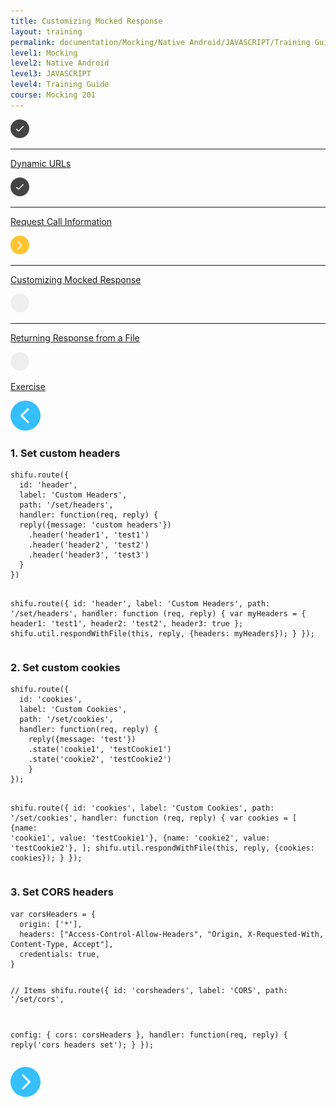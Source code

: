 ```yaml
---
title: Customizing Mocked Response
layout: training
permalink: documentation/Mocking/Native Android/JAVASCRIPT/Training Guide/Mocking 201/Customizing Mocked Response
level1: Mocking
level2: Native Android
level3: JAVASCRIPT
level4: Training Guide
course: Mocking 201
---
```

<div class="sidebar">
<div class="training-doc-link">
<div class ="training-doc-link-left">
<img class="training-doc-link-left__img" src="/images/training/checked.png" srcset="/images/training/checked%402x.png 2x, /images/training/checked%403x.png 3x" /><hr class="training-doc-link-left__hr training-doc-link-left__hr-completed" /></div>
<p class="training-doc-link__text">
<a class="training-doc-link__text-completed" href="./Dynamic URLs">Dynamic URLs</a></p>
</div>
<div class="training-doc-link">
<div class ="training-doc-link-left">
<img class="training-doc-link-left__img" src="/images/training/checked.png" srcset="/images/training/checked%402x.png 2x, /images/training/checked%403x.png 3x" /><hr class="training-doc-link-left__hr training-doc-link-left__hr-completed" /></div>
<p class="training-doc-link__text">
<a class="training-doc-link__text-completed" href="./Request Call Information">Request Call Information</a></p>
</div>
<div class="training-doc-link">
<div class ="training-doc-link-left">
<img class="training-doc-link-left__img" src="/images/training/actived.png" srcset="/images/training/actived%402x.png 2x, /images/training/actived%403x.png 3x" /><hr class="training-doc-link-left__hr training-doc-link-left__hr-pending" /></div>
<p class="training-doc-link__text">
<a class="training-doc-link__text-current" href="./Customizing Mocked Response">Customizing Mocked Response</a></p>
</div>
<div class="training-doc-link">
<div class ="training-doc-link-left">
<img class="training-doc-link-left__img" src="/images/training/unread.png" srcset="/images/training/unread%402x.png 2x, /images/training/unread%403x.png 3x" /><hr class="training-doc-link-left__hr training-doc-link-left__hr-pending" /></div>
<p class="training-doc-link__text">
<a class="training-doc-link__text-pending" href="./Returning Response from a File">Returning Response from a File</a></p>
</div>
<div class="training-doc-link">
<div class ="training-doc-link-left">
<img class="training-doc-link-left__img" src="/images/training/unread.png" srcset="/images/training/unread%402x.png 2x, /images/training/unread%403x.png 3x" /></div>
<p class="training-doc-link__text">
<a class="training-doc-link__text-pending" href="./Exercise">Exercise</a></p>
</div>
</div>
<div class="training-doc-nav-btn">
<a href="./Request Call Information"><img src="/images/training/btn-left.png" srcset="/images/training/btn-left%402x.png 2x, /images/training/btn-left%403x.png 3x" /></a>
</div>
<div class="training-content markdown">
<h3>1. Set custom headers</h3>
<pre><code class="language-js">shifu.route({
  id: 'header',
  label: 'Custom Headers',
  path: '/set/headers',
  handler: function(req, reply) {
  reply({message: 'custom headers'})
    .header('header1', 'test1')
    .header('header2', 'test2')
    .header('header3', 'test3')
  }
})
 
shifu.route({
  id: 'header',
  label: 'Custom Headers',
  path: '/set/headers',
  handler: function (req, reply) {
    var myHeaders = {
      header1: 'test1',
      header2: 'test2',
      header3: true
    };
    shifu.util.respondWithFile(this, reply, {headers: myHeaders});
  }
});
</code></pre>
<h3>2. Set custom cookies</h3>
<pre><code class="language-js">shifu.route({
  id: 'cookies',
  label: 'Custom Cookies',
  path: '/set/cookies',
  handler: function(req, reply) {
    reply({message: 'test'})
    .state('cookie1', 'testCookie1')
    .state('cookie2', 'testCookie2')
    }
});
 
shifu.route({
  id: 'cookies',
  label: 'Custom Cookies',
  path: '/set/cookies',
  handler: function (req, reply) {
    var cookies = [
      {name: 'cookie1', value: 'testCookie1'},
      {name: 'cookie2', value: 'testCookie2'},
    ];
    shifu.util.respondWithFile(this, reply, {cookies: cookies});
  }
});
</code></pre>
<h3>3. Set CORS headers</h3>
<pre><code class="language-js">var corsHeaders = {
  origin: ['*'],
  headers: [&quot;Access-Control-Allow-Headers&quot;, &quot;Origin, X-Requested-With, Content-Type, Accept&quot;],
  credentials: true,
}
 
// Items
shifu.route({
  id: 'corsheaders',
  label: 'CORS',
  path: '/set/cors',
 
  config: {
    cors: corsHeaders
  },
  handler: function(req, reply) {
    reply('cors headers set');
  }
});
</code></pre>
</div>
<div class="training-doc-nav-btn">
<a href="./Returning Response from a File"><img src="/images/training/btn-right.png" srcset="/images/training/btn-right%402x.png 2x, /images/training/btn-right%403x.png 3x" /></a>
</div>
